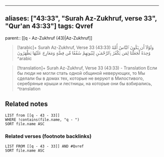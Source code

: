 
---
aliases: ["43:33", "Surah Az-Zukhruf, verse 33", "Qur'an 43:33"]
tags: Qvref
---

parent:: [[q - Az-Zukhruf (43)|Az-Zukhruf]]

> [!arabic]+ Surah Az-Zukhruf, Verse 33 (43:33)
> <span class="quran-arabic">وَلَوْلَآ أَن يَكُونَ ٱلنَّاسُ أُمَّةً وَٰحِدَةً لَّجَعَلْنَا لِمَن يَكْفُرُ بِٱلرَّحْمَـٰنِ لِبُيُوتِهِمْ سُقُفًا مِّن فِضَّةٍ وَمَعَارِجَ عَلَيْهَا يَظْهَرُونَ</span>
^arabic

> [!translation]+ Surah Az-Zukhruf, Verse 33 (43:33) - Translation
> Если бы люди не могли стать одной общиной неверующих, то Мы сделали бы в домах тех, которые не веруют в Милостивого, серебряные крыши и лестницы, на которые они бы взбирались,
^translation



## Related notes
```dataview
LIST from [[q - 43 - 33]]
WHERE !contains(file.name, "q - ")
SORT file.name ASC
```

### Related verses (footnote backlinks)
```dataview
LIST FROM [[q - 43 - 33]] AND #Qvref
SORT file.name ASC
```

